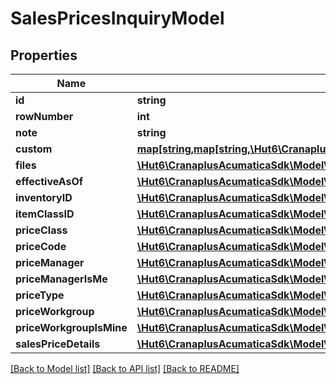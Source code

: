 # SalesPricesInquiryModel

## Properties
Name | Type | Description | Notes
------------ | ------------- | ------------- | -------------
**id** | **string** |  | [optional] 
**rowNumber** | **int** |  | [optional] 
**note** | **string** |  | [optional] 
**custom** | [**map[string,map[string,\Hut6\CranaplusAcumaticaSdk\Model\CustomFieldModel]]**](map.md) |  | [optional] 
**files** | [**\Hut6\CranaplusAcumaticaSdk\Model\FileLinkModel[]**](FileLinkModel.md) |  | [optional] 
**effectiveAsOf** | [**\Hut6\CranaplusAcumaticaSdk\Model\DateTimeValueModel**](DateTimeValueModel.md) |  | [optional] 
**inventoryID** | [**\Hut6\CranaplusAcumaticaSdk\Model\StringValueModel**](StringValueModel.md) |  | [optional] 
**itemClassID** | [**\Hut6\CranaplusAcumaticaSdk\Model\StringValueModel**](StringValueModel.md) |  | [optional] 
**priceClass** | [**\Hut6\CranaplusAcumaticaSdk\Model\StringValueModel**](StringValueModel.md) |  | [optional] 
**priceCode** | [**\Hut6\CranaplusAcumaticaSdk\Model\StringValueModel**](StringValueModel.md) |  | [optional] 
**priceManager** | [**\Hut6\CranaplusAcumaticaSdk\Model\StringValueModel**](StringValueModel.md) |  | [optional] 
**priceManagerIsMe** | [**\Hut6\CranaplusAcumaticaSdk\Model\BooleanValueModel**](BooleanValueModel.md) |  | [optional] 
**priceType** | [**\Hut6\CranaplusAcumaticaSdk\Model\StringValueModel**](StringValueModel.md) |  | [optional] 
**priceWorkgroup** | [**\Hut6\CranaplusAcumaticaSdk\Model\StringValueModel**](StringValueModel.md) |  | [optional] 
**priceWorkgroupIsMine** | [**\Hut6\CranaplusAcumaticaSdk\Model\BooleanValueModel**](BooleanValueModel.md) |  | [optional] 
**salesPriceDetails** | [**\Hut6\CranaplusAcumaticaSdk\Model\SalesPriceDetailModel[]**](SalesPriceDetailModel.md) |  | [optional] 

[[Back to Model list]](../README.md#documentation-for-models) [[Back to API list]](../README.md#documentation-for-api-endpoints) [[Back to README]](../README.md)


